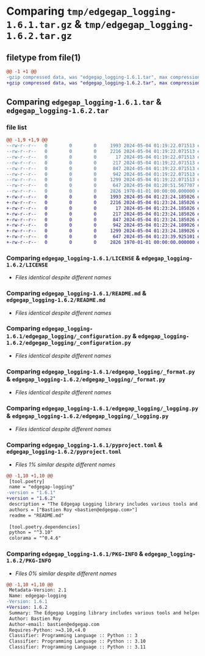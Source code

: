 # Comparing `tmp/edgegap_logging-1.6.1.tar.gz` & `tmp/edgegap_logging-1.6.2.tar.gz`

## filetype from file(1)

```diff
@@ -1 +1 @@
-gzip compressed data, was "edgegap_logging-1.6.1.tar", max compression
+gzip compressed data, was "edgegap_logging-1.6.2.tar", max compression
```

## Comparing `edgegap_logging-1.6.1.tar` & `edgegap_logging-1.6.2.tar`

### file list

```diff
@@ -1,9 +1,9 @@
--rw-r--r--   0        0        0     1993 2024-05-04 01:19:22.071513 edgegap_logging-1.6.1/LICENSE
--rw-r--r--   0        0        0     2216 2024-05-04 01:19:22.071513 edgegap_logging-1.6.1/README.md
--rw-r--r--   0        0        0       17 2024-05-04 01:19:22.071513 edgegap_logging-1.6.1/edgegap_logging/BUILD
--rw-r--r--   0        0        0      217 2024-05-04 01:19:22.071513 edgegap_logging-1.6.1/edgegap_logging/__init__.py
--rw-r--r--   0        0        0      847 2024-05-04 01:19:22.071513 edgegap_logging-1.6.1/edgegap_logging/_configuration.py
--rw-r--r--   0        0        0      942 2024-05-04 01:19:22.071513 edgegap_logging-1.6.1/edgegap_logging/_format.py
--rw-r--r--   0        0        0     1299 2024-05-04 01:19:22.071513 edgegap_logging-1.6.1/edgegap_logging/_logging.py
--rw-r--r--   0        0        0      647 2024-05-04 01:20:51.567707 edgegap_logging-1.6.1/pyproject.toml
--rw-r--r--   0        0        0     2826 1970-01-01 00:00:00.000000 edgegap_logging-1.6.1/PKG-INFO
+-rw-r--r--   0        0        0     1993 2024-05-04 01:23:24.185026 edgegap_logging-1.6.2/LICENSE
+-rw-r--r--   0        0        0     2216 2024-05-04 01:23:24.185026 edgegap_logging-1.6.2/README.md
+-rw-r--r--   0        0        0       17 2024-05-04 01:23:24.185026 edgegap_logging-1.6.2/edgegap_logging/BUILD
+-rw-r--r--   0        0        0      217 2024-05-04 01:23:24.185026 edgegap_logging-1.6.2/edgegap_logging/__init__.py
+-rw-r--r--   0        0        0      847 2024-05-04 01:23:24.185026 edgegap_logging-1.6.2/edgegap_logging/_configuration.py
+-rw-r--r--   0        0        0      942 2024-05-04 01:23:24.189026 edgegap_logging-1.6.2/edgegap_logging/_format.py
+-rw-r--r--   0        0        0     1299 2024-05-04 01:23:24.189026 edgegap_logging-1.6.2/edgegap_logging/_logging.py
+-rw-r--r--   0        0        0      647 2024-05-04 01:23:39.925101 edgegap_logging-1.6.2/pyproject.toml
+-rw-r--r--   0        0        0     2826 1970-01-01 00:00:00.000000 edgegap_logging-1.6.2/PKG-INFO
```

### Comparing `edgegap_logging-1.6.1/LICENSE` & `edgegap_logging-1.6.2/LICENSE`

 * *Files identical despite different names*

### Comparing `edgegap_logging-1.6.1/README.md` & `edgegap_logging-1.6.2/README.md`

 * *Files identical despite different names*

### Comparing `edgegap_logging-1.6.1/edgegap_logging/_configuration.py` & `edgegap_logging-1.6.2/edgegap_logging/_configuration.py`

 * *Files identical despite different names*

### Comparing `edgegap_logging-1.6.1/edgegap_logging/_format.py` & `edgegap_logging-1.6.2/edgegap_logging/_format.py`

 * *Files identical despite different names*

### Comparing `edgegap_logging-1.6.1/edgegap_logging/_logging.py` & `edgegap_logging-1.6.2/edgegap_logging/_logging.py`

 * *Files identical despite different names*

### Comparing `edgegap_logging-1.6.1/pyproject.toml` & `edgegap_logging-1.6.2/pyproject.toml`

 * *Files 1% similar despite different names*

```diff
@@ -1,10 +1,10 @@
 [tool.poetry]
 name = "edgegap-logging"
-version = "1.6.1"
+version = "1.6.2"
 description = "The Edgegap Logging library includes various tools and helpers for interacting with Standard Logging Formatter and Colored Logs. It is designed for use within the Edgegap organization."
 authors = ["Bastien Roy <bastien@edgegap.com>"]
 readme = "README.md"
 
 [tool.poetry.dependencies]
 python = "^3.10"
 colorama = "^0.4.6"
```

### Comparing `edgegap_logging-1.6.1/PKG-INFO` & `edgegap_logging-1.6.2/PKG-INFO`

 * *Files 0% similar despite different names*

```diff
@@ -1,10 +1,10 @@
 Metadata-Version: 2.1
 Name: edgegap-logging
-Version: 1.6.1
+Version: 1.6.2
 Summary: The Edgegap Logging library includes various tools and helpers for interacting with Standard Logging Formatter and Colored Logs. It is designed for use within the Edgegap organization.
 Author: Bastien Roy
 Author-email: bastien@edgegap.com
 Requires-Python: >=3.10,<4.0
 Classifier: Programming Language :: Python :: 3
 Classifier: Programming Language :: Python :: 3.10
 Classifier: Programming Language :: Python :: 3.11
```

